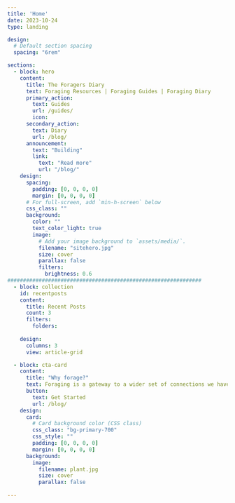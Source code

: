 ```yaml
---
title: 'Home'
date: 2023-10-24
type: landing

design:
  # Default section spacing
  spacing: "6rem"

sections:
  - block: hero
    content:
      title: The Foragers Diary
      text: Foraging Resources | Foraging Guides | Foraging Diary
      primary_action:
        text: Guides
        url: /guides/
        icon:
      secondary_action:
        text: Diary
        url: /blog/
      announcement:
        text: "Building"
        link:
          text: "Read more"
          url: "/blog/"
    design:
      spacing:
        padding: [0, 0, 0, 0]
        margin: [0, 0, 0, 0]
      # For full-screen, add `min-h-screen` below
      css_class: ""
      background:
        color: ""
        text_color_light: true
        image:
          # Add your image background to `assets/media/`.
          filename: "sitehero.jpg"
          size: cover
          parallax: false
          filters:
            brightness: 0.6
##############################################################
  - block: collection
    id: recentposts
    content:
      title: Recent Posts
      count: 3
      filters: 
        folders:
        
    design:
      columns: 3
      view: article-grid

  - block: cta-card
    content:
      title: "Why forage?"
      text: Foraging is a gateway to a wider set of connections we have all but lost. Foraging leads us gently to once more becoming active participants within the real world - it quietly and subtly reconnects us to the rhythms we have become deafened too. It brings meaning and purpose to life by planting us realistically, firmly, back within nature.
      button:
        text: Get Started
        url: /blog/
    design:
      card:
        # Card background color (CSS class)
        css_class: "bg-primary-700"
        css_style: ""
        padding: [0, 0, 0, 0]
        margin: [0, 0, 0, 0]
      background:
        image:
          filename: plant.jpg
          size: cover
          parallax: false
        
---
```


